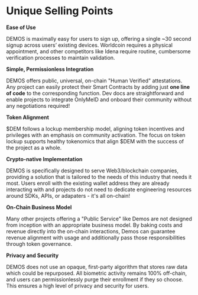 # Unique Selling Points

**Ease of Use**

DEMOS is maximally easy for users to sign up, offering a single \~30 second signup across users’ existing devices. Worldcoin requires a physical appointment, and other competitors like Idena require routine, cumbersome verification processes to maintain validation.

**Simple, Permissionless Integration**

DEMOS offers public, universal, on-chain "Human Verified" attestations. Any project can easily protect their Smart Contracts by adding just **one line of code** to the corresponding function. Dev docs are straightforward and enable projects to integrate OnlyMeID and onboard their community without any negotiations required!

**Token Alignment**

$DEM follows a lockup membership model, aligning token incentives and privileges with an emphasis on community activation. The focus on token lockup supports healthy tokenomics that align $DEM with the success of the project as a whole.&#x20;

**Crypto-native Implementation**

DEMOS is specifically designed to serve Web3/blockchain companies, providing a solution that is tailored to the needs of this industry that needs it most. Users enroll with the existing wallet address they are already interacting with and projects do not need to dedicate engineering resources around SDKs, APIs, or adapaters - it's all on-chain!

**On-Chain Business Model**

Many other projects offering a "Public Service" like Demos are not designed from inception with an appropriate business model. By baking costs and revenue directly into the on-chain interactions, Demos can guarantee revenue alignment with usage and additionally pass those responsibilities through token governance.

**Privacy and Security**

DEMOS does not use an opaque, first-party algorithm that stores raw data which could be repurposed. All biometric activity remains 100% off-chain, and users can permissionlessly purge their enrollment if they so choose. This ensures a high level of privacy and security for users.
